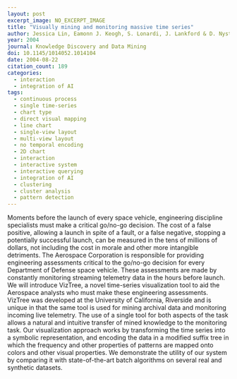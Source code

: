 ```yaml
---
layout: post
excerpt_image: NO_EXCERPT_IMAGE
title: "Visually mining and monitoring massive time series"
author: Jessica Lin, Eamonn J. Keogh, S. Lonardi, J. Lankford & D. Nystrom
year: 2004
journal: Knowledge Discovery and Data Mining
doi: 10.1145/1014052.1014104
date: 2004-08-22
citation_count: 189
categories:
  - interaction
  - integration of AI
tags:
  - continuous process
  - single time-series
  - chart type
  - direct visual mapping
  - line chart
  - single-view layout
  - multi-view layout
  - no temporal encoding
  - 2D chart
  - interaction
  - interactive system
  - interactive querying
  - integration of AI
  - clustering
  - cluster analysis
  - pattern detection
---
```

Moments before the launch of every space vehicle, engineering discipline specialists must make a critical go/no-go decision. The cost of a false positive, allowing a launch in spite of a fault, or a false negative, stopping a potentially successful launch, can be measured in the tens of millions of dollars, not including the cost in morale and other more intangible detriments. The Aerospace Corporation is responsible for providing engineering assessments critical to the go/no-go decision for every Department of Defense space vehicle. These assessments are made by constantly monitoring streaming telemetry data in the hours before launch. We will introduce VizTree, a novel time-series visualization tool to aid the Aerospace analysts who must make these engineering assessments. VizTree was developed at the University of California, Riverside and is unique in that the same tool is used for mining archival data and monitoring incoming live telemetry. The use of a single tool for both aspects of the task allows a natural and intuitive transfer of mined knowledge to the monitoring task. Our visualization approach works by transforming the time series into a symbolic representation, and encoding the data in a modified suffix tree in which the frequency and other properties of patterns are mapped onto colors and other visual properties. We demonstrate the utility of our system by comparing it with state-of-the-art batch algorithms on several real and synthetic datasets.
